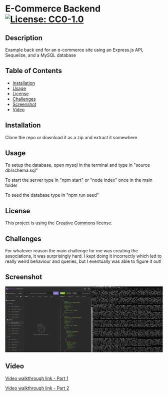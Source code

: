 # E-Commerce Backend [![License: CC0-1.0](https://licensebuttons.net/l/zero/1.0/80x15.png)](http://creativecommons.org/publicdomain/zero/1.0/)

## Description 

Example back end for an e-commerce site using an Express.js API, Sequelize, and a MySQL database

## Table of Contents 

* [Installation](#installation)
* [Usage](#usage)
* [License](#license)
* [Challenges](#challenges)
* [Screenshot](#screenshot)
* [Video](#video)

## Installation 

Clone the repo or download it as a zip and extract it somewhere

## Usage 

To setup the database, open mysql in the terminal and type in "source db/schema.sql"

To start the server type in "npm start" or "node index" once in the main folder

To seed the database type in "npm run seed"

## License 

This project is using the [Creative Commons](http://creativecommons.org/publicdomain/zero/1.0/) license. 

## Challenges

For whatever reason the main challenge for me was creating the associations, it was surprisingly hard. I kept doing it incorrectly which led to really weird behaviour and queries, but I eventually was able to figure it out!

## Screenshot
![Screenshot of app and output](/imgs/screenshot.png "insomnia core requests")

## Video

[Video walkthrough link - Part 1](https://drive.google.com/file/d/1iwLykoHKCxLI8qojEve83bTcgTPAgXxy/view)

[Video walkthrough link - Part 2](https://drive.google.com/file/d/17QCdwatg3nOJt57uvnUrE9sY6QvKbbnM/view)
